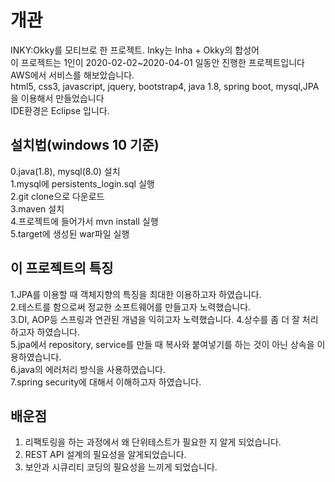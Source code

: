 # 개관
INKY:Okky를 모티브로 한 프로젝트. Inky는 Inha + Okky의 합성어  
이 프로젝트는 1인이 2020-02-02~2020-04-01 일동안 진행한 프로젝트입니다  
AWS에서 서비스를 해보았습니다.  
html5, css3, javascript, jquery, bootstrap4, java 1.8, spring boot, mysql,JPA을 이용해서 만들었습니다  
IDE환경은 Eclipse 입니다.  
## 설치법(windows 10 기준)
0.java(1.8), mysql(8.0) 설치  
1.mysql에 persistents_login.sql 실행  
2.git clone으로 다운로드  
3.maven 설치  
4.프로젝트에 들어가서 mvn install 실행  
5.target에 생성된 war파일 실행  
## 이 프로젝트의 특징
1.JPA를 이용할 때 객체지향의 특징을 최대한 이용하고자 하였습니다.  
2.테스트를 함으로써 정교한 소프트웨어를 만들고자 노력했습니다.  
3.DI, AOP등 스프링과 연관된 개념을 익히고자 노력했습니다.
4.상수를 좀 더 잘 처리하고자 하였습니다.  
5.jpa에서 repository, service를 만들 때 복사와 붙여넣기를 하는 것이 아닌 상속을 이용하였습니다.  
6.java의 에러처리 방식을 사용하였습니다.  
7.spring security에 대해서 이해하고자 하였습니다.  
## 배운점
1. 리팩토링을 하는 과정에서 왜 단위테스트가 필요한 지 알게 되었습니다.  
2. REST API 설계의 필요성을 알게되었습니다.  
3. 보안과 시큐리티 코딩의 필요성을 느끼게 되었습니다.  
